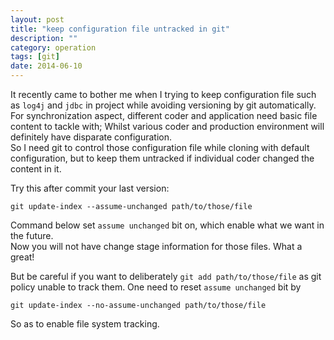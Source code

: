 ```yaml
---
layout: post
title: "keep configuration file untracked in git"
description: ""
category: operation
tags: [git]
date: 2014-06-10
---
```

It recently came to bother me when I trying to keep configuration file such as `log4j` and `jdbc` in project while avoiding versioning by git automatically.  
For synchronization aspect, different coder and application need basic file content to tackle with; Whilst various coder and production environment will definitely have disparate configuration.  
So I need git to control those configuration file while cloning with default configuration, but to keep them untracked if individual coder changed the content in it.  

Try this after commit your last version:
```shell
git update-index --assume-unchanged path/to/those/file
```

Command below set `assume unchanged` bit on, which enable what we want in the future.   
Now you will not have change stage information for those files. What a great!  

But be careful if you want to deliberately `git add path/to/those/file` as git policy unable to track them. One need to reset `assume unchanged` bit by   
```shell
git update-index --no-assume-unchanged path/to/those/file
```
So as to enable file system tracking.
